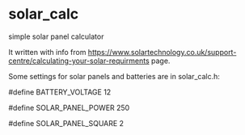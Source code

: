 # solar_calc
simple solar panel calculator

It written with info from https://www.solartechnology.co.uk/support-centre/calculating-your-solar-requirments page.

Some settings for solar panels and batteries are in solar_calc.h:

#define BATTERY_VOLTAGE    12

#define SOLAR_PANEL_POWER  250

#define SOLAR_PANEL_SQUARE 2
